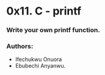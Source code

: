 # 0x11. C - printf  

### Write your own printf function.  

### Authors:  
- Ifechukwu Onuora  
- Ebubechi Anyanwu.
